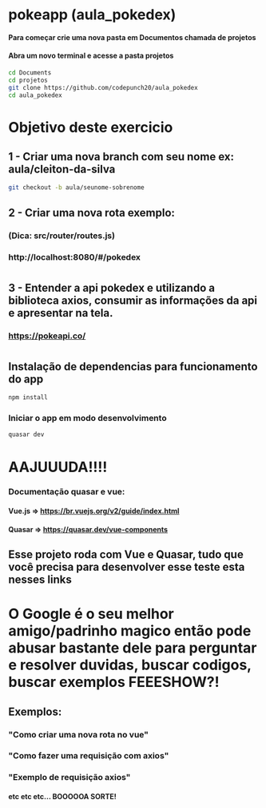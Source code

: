 # pokeapp (aula_pokedex)

#### Para começar crie uma nova pasta em Documentos chamada de projetos
#### Abra um novo terminal e acesse a pasta projetos

```bash
cd Documents
cd projetos
git clone https://github.com/codepunch20/aula_pokedex
cd aula_pokedex
```

# Objetivo deste exercicio

## 1 - Criar uma nova branch com seu nome ex: aula/cleiton-da-silva

```bash
git checkout -b aula/seunome-sobrenome
```

## 2 - Criar uma nova rota exemplo: 
### (Dica: src/router/routes.js)

### http://localhost:8080/#/pokedex

#
## 3 - Entender a api pokedex e utilizando a biblioteca axios, consumir as informações da api e apresentar na tela.
### https://pokeapi.co/

#
## Instalação de dependencias para funcionamento do app

```bash
npm install
```

### Iniciar o app em modo desenvolvimento

```bash
quasar dev
```

# AAJUUUDA!!!!
### Documentação quasar e vue:
#### Vue.js => https://br.vuejs.org/v2/guide/index.html
#### Quasar => https://quasar.dev/vue-components

## Esse projeto roda com Vue e Quasar, tudo que você precisa para desenvolver esse teste esta nesses links
#
# O Google é o seu melhor amigo/padrinho magico então pode abusar bastante dele para perguntar e resolver duvidas, buscar codigos, buscar exemplos FEEESHOW?!

## Exemplos:

### "Como criar uma nova rota no vue"
### "Como fazer uma requisição com axios"
### "Exemplo de requisição axios"

#### etc etc etc... BOOOOOA SORTE!